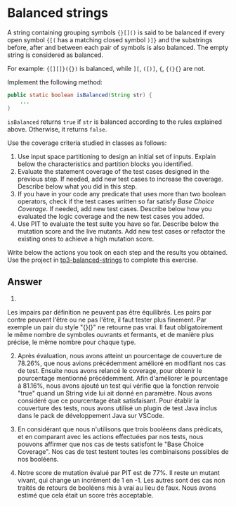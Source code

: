 # Balanced strings

A string containing grouping symbols `{}[]()` is said to be balanced if every open symbol `{[(` has a matching closed symbol `)]}` and the substrings before, after and between each pair of symbols is also balanced. The empty string is considered as balanced.

For example: `{[][]}({})` is balanced, while `][`, `([)]`, `{`, `{(}{}` are not.

Implement the following method:

```java
public static boolean isBalanced(String str) {
    ...
}
```

`isBalanced` returns `true` if `str` is balanced according to the rules explained above. Otherwise, it returns `false`.

Use the coverage criteria studied in classes as follows:

1. Use input space partitioning to design an initial set of inputs. Explain below the characteristics and partition blocks you identified.
2. Evaluate the statement coverage of the test cases designed in the previous step. If needed, add new test cases to increase the coverage. Describe below what you did in this step.
3. If you have in your code any predicate that uses more than two boolean operators, check if the test cases written so far satisfy *Base Choice Coverage*. If needed, add new test cases. Describe below how you evaluated the logic coverage and the new test cases you added.
4. Use PIT to evaluate the test suite you have so far. Describe below the mutation score and the live mutants. Add new test cases or refactor the existing ones to achieve a high mutation score.

Write below the actions you took on each step and the results you obtained.
Use the project in [tp3-balanced-strings](../code/tp3-balanced-strings) to complete this exercise.

## Answer

1. 
Les impairs par définition ne peuvent pas être équilibrés. Les pairs par contre peuvent l'être ou ne pas l'être, il faut tester plus finement. Par exemple un pair du style "{}(}" ne retourne pas vrai. Il faut obligatoirement le même nombre de symboles ouvrants et fermants, et de manière plus précise, le même nombre pour chaque type.

2. Après évaluation, nous avons atteint un pourcentage de couverture de 78.26%, que nous avions précédemment amélioré en modifiant nos cas de test. Ensuite nous avons relancé le coverage, pour obtenir le pourcentage mentionné précédemment. Afin d'améliorer le pourcentage à 81.16%, nous avons ajouté un test qui vérifie que la fonction renvoie "true" quand un String vide lui ait donné en paramètre.
Nous avons considéré que ce pourcentage était satisfaisant. Pour établir la couverture des tests, nous avons utilisé un plugin de test Java inclus dans le pack de développement Java sur VSCode.

3. En considérant que nous n'utilisons que trois booléens dans prédicats, et en comparant avec les actions effectuées par nos tests, nous pouvons affirmer que nos cas de tests satisfont le "Base Choice Coverage". Nos cas de test testent toutes les combinaisons possibles de nos booléens. 

4. Notre score de mutation évalué par PIT est de 77%. Il reste un mutant vivant, qui change un incrément de 1 en -1. Les autres sont des cas non traités de retours de booléens mis à vrai au lieu de faux. Nous avons estimé que cela était un score très acceptable.

